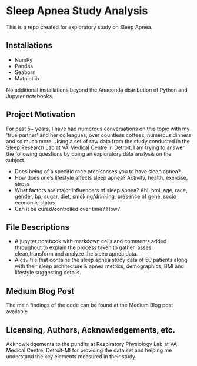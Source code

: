 # Sleep Apnea Study Analysis
This is a repo created for exploratory study on Sleep Apnea.

## Installations
- NumPy
- Pandas
- Seaborn
- Matplotlib

No additional installations beyond the Anaconda distribution of Python and Jupyter notebooks.

## Project Motivation

For past 5+ years, I have had numerous conversations on this topic with my 'true partner' and her colleagues, over countless coffees, numerous dinners and so much more. Using a set of raw data from the study conducted in the Sleep Research Lab at VA Medical Centre in Detroit, I am trying to answer the following questions by doing an exploratory data analysis on the subject.

- Does being of a specific race predisposes you to have sleep apnea?
- How does one’s lifestyle affects sleep apnea? Activity, health, exercise, stress
- What factors are major influencers of sleep apnea? Ahi, bmi, age, race, gender, bp, sugar, diet, smoking/drinking, presence of gene, socio economic status 
- Can it be cured/controlled over time? How?

## File Descriptions
- A jupyter notebook with markdown cells and comments added throughout to explain the process taken to gather, asses, clean,transform and analyze the sleep apnea data.
- A csv file that contains the sleep apnea study data of 50 patients along with their sleep architecture & apnea metrics, demographics, BMI and lifestyle suggesting details.

## Medium Blog Post 
The main findings of the code can be found at the Medium Blog post available

## Licensing, Authors, Acknowledgements, etc.
Acknowledgements to the pundits at Respiratory Physiology Lab at VA Medical Centre, Detroit-MI for providing the data set and helping me understand the key elements measured in their study.

